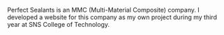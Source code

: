 Perfect Sealants is an MMC (Multi-Material Composite) company. I developed a website for this company as my own project during my third year at SNS College of Technology.
